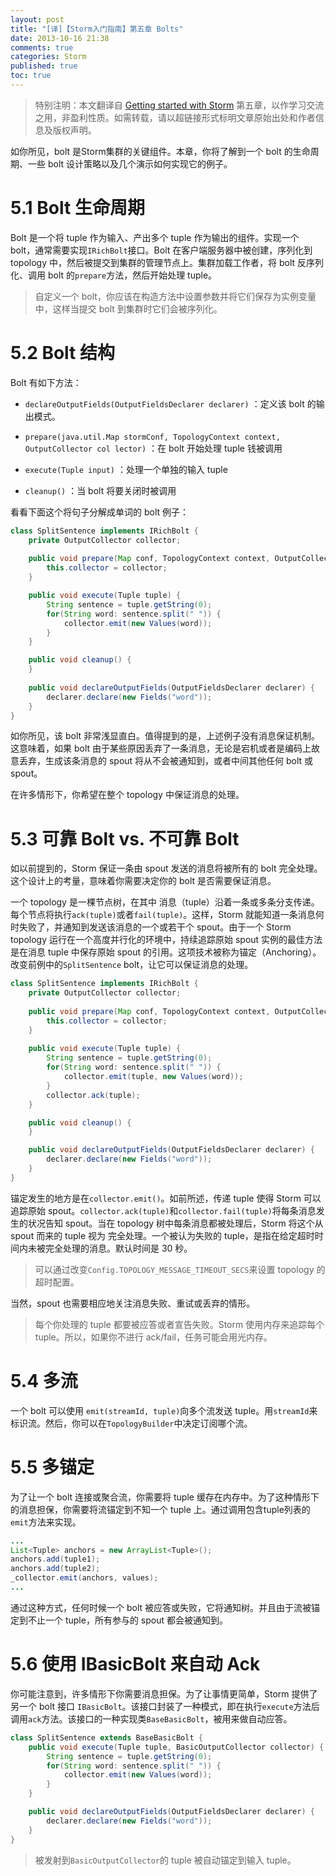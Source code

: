 ```yaml
---
layout: post
title: "[译]【Storm入门指南】第五章 Bolts"
date: 2013-10-16 21:38
comments: true
categories: Storm 
published: true
toc: true
---
```


> 特别注明：本文翻译自 [Getting started with Storm](http://shop.oreilly.com/product/0636920024835.do) 第五章，以作学习交流之用，非盈利性质。如需转载，请以超链接形式标明文章原始出处和作者信息及版权声明。


如你所见，bolt 是Storm集群的关键组件。本章，你将了解到一个 bolt 的生命周期、一些 bolt 设计策略以及几个演示如何实现它的例子。

# 5.1 Bolt 生命周期

Bolt 是一个将 tuple 作为输入、产出多个 tuple 作为输出的组件。实现一个 bolt，通常需要实现``IRichBolt``接口。Bolt 在客户端服务器中被创建，序列化到 topology 中，然后被提交到集群的管理节点上。集群加载工作者，将 bolt 反序列化、调用 bolt 的``prepare``方法，然后开始处理 tuple。

<!-- more -->

> 自定义一个 bolt，你应该在构造方法中设置参数并将它们保存为实例变量中，这样当提交 bolt 到集群时它们会被序列化。

# 5.2 Bolt 结构

Bolt 有如下方法：

- ``declareOutputFields(OutputFieldsDeclarer declarer)``
  ：定义该 bolt 的输出模式。

- ``prepare(java.util.Map stormConf, TopologyContext context, OutputCollector col
lector)``
  ：在 bolt 开始处理 tuple 钱被调用

- ``execute(Tuple input)``
  ：处理一个单独的输入 tuple

- ``cleanup()``
  ：当 bolt 将要关闭时被调用

看看下面这个将句子分解成单词的 bolt 例子：

```java
class SplitSentence implements IRichBolt {
	private OutputCollector collector;
	
	public void prepare(Map conf, TopologyContext context, OutputCollector collector) {
		this.collector = collector;
	}

	public void execute(Tuple tuple) {
		String sentence = tuple.getString(0);
		for(String word: sentence.split(" ")) {
			collector.emit(new Values(word));
		}
	}

	public void cleanup() {
	}
	
	public void declareOutputFields(OutputFieldsDeclarer declarer) {
		declarer.declare(new Fields("word"));
	}
}
```

如你所见，该 bolt 非常浅显直白。值得提到的是，上述例子没有消息保证机制。这意味着，如果 bolt 由于某些原因丢弃了一条消息，无论是宕机或者是编码上故意丢弃，生成该条消息的 spout 将从不会被通知到，或者中间其他任何 bolt 或 spout。

在许多情形下，你希望在整个 topology 中保证消息的处理。

# 5.3 可靠 Bolt vs. 不可靠 Bolt

如以前提到的，Storm 保证一条由 spout 发送的消息将被所有的 bolt 完全处理。这个设计上的考量，意味着你需要决定你的 bolt 是否需要保证消息。 

一个 topology 是一棵节点树，在其中 消息（tuple）沿着一条或多条分支传递。每个节点将执行``ack(tuple)``或者``fail(tuple)``。这样，Storm 就能知道一条消息何时失败了，并通知到发送该消息的一个或若干个 spout。由于一个 Storm topology 运行在一个高度并行化的环境中，持续追踪原始 spout 实例的最佳方法是在消息 tuple 中保存原始 spout 的引用。这项技术被称为锚定（Anchoring）。改变前例中的``SplitSentence`` bolt，让它可以保证消息的处理。

```java
class SplitSentence implements IRichBolt {
	private OutputCollector collector;
	
	public void prepare(Map conf, TopologyContext context, OutputCollector collector) {
		this.collector = collector;
	}
	
	public void execute(Tuple tuple) {
		String sentence = tuple.getString(0);
		for(String word: sentence.split(" ")) {
			collector.emit(tuple, new Values(word));
		}
		collector.ack(tuple);
	}

	public void cleanup() {
	}

	public void declareOutputFields(OutputFieldsDeclarer declarer) {
		declarer.declare(new Fields("word"));
	}
}
```

锚定发生的地方是在``collector.emit()``。如前所述，传递 tuple 使得 Storm 可以追踪原始 spout。``collector.ack(tuple)``和``collector.fail(tuple)``将每条消息发生的状况告知 spout。当在 topology 树中每条消息都被处理后，Storm 将这个从 spout 而来的 tuple 视为 完全处理。一个被认为失败的 tuple，是指在给定超时时间内未被完全处理的消息。默认时间是 30 秒。

> 可以通过改变``Config.TOPOLOGY_MESSAGE_TIMEOUT_SECS``来设置 topology 的超时配置。

当然，spout 也需要相应地关注消息失败、重试或丢弃的情形。

> 每个你处理的 tuple 都要被应答或者宣告失败。Storm 使用内存来追踪每个 tuple。所以，如果你不进行 ack/fail，任务可能会用光内存。

# 5.4 多流

一个 bolt 可以使用 ``emit(streamId, tuple)``向多个流发送 tuple。用``streamId``来标识流。然后，你可以在``TopologyBuilder``中决定订阅哪个流。

# 5.5 多锚定

为了让一个 bolt 连接或聚合流，你需要将 tuple 缓存在内存中。为了这种情形下的消息担保，你需要将流锚定到不知一个 tuple 上。通过调用包含tuple列表的``emit``方法来实现。

```java
...
List<Tuple> anchors = new ArrayList<Tuple>();
anchors.add(tuple1);
anchors.add(tuple2);
_collector.emit(anchors, values);
...
```

通过这种方式，任何时候一个 bolt 被应答或失败，它将通知树。并且由于流被锚定到不止一个 tuple，所有参与的 spout 都会被通知到。

# 5.6 使用 IBasicBolt 来自动 Ack

你可能注意到，许多情形下你需要消息担保。为了让事情更简单，Storm 提供了另一个 bolt 接口 ``IBasicBolt``。该接口封装了一种模式，即在执行``execute``方法后调用``ack``方法。该接口的一种实现类``BaseBasicBolt``，被用来做自动应答。

```java
class SplitSentence extends BaseBasicBolt {
	public void execute(Tuple tuple, BasicOutputCollector collector) {
		String sentence = tuple.getString(0);
		for(String word: sentence.split(" ")) {
			collector.emit(new Values(word));
		}
	}

	public void declareOutputFields(OutputFieldsDeclarer declarer) {
		declarer.declare(new Fields("word"));
	}
}
```

> 被发射到``BasicOutputCollector``的 tuple 被自动锚定到输入 tuple。


  


